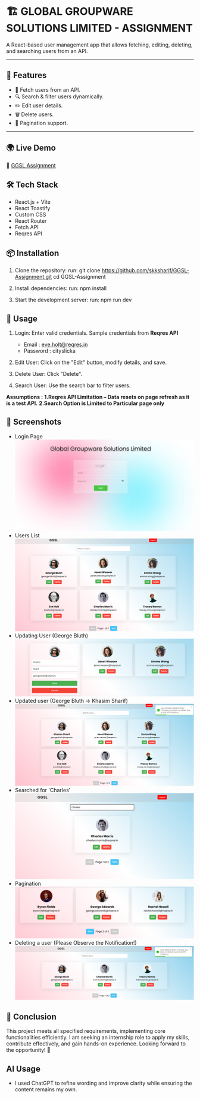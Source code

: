 # 🏗️ GLOBAL GROUPWARE SOLUTIONS LIMITED - ASSIGNMENT
A React-based user management app that allows fetching, editing, deleting, and searching users from an API.

---

## 🚀 Features
- 📄 Fetch users from an API.
- 🔍 Search & filter users dynamically.
- ✏️ Edit user details.
- 🗑️ Delete users.
- 📌 Pagination support.

---

## 🌍 Live Demo  
🔗 [GGSL Assignment](https://ggsl-assignment-nine.vercel.app)

## 🛠️ Tech Stack
- React.js + Vite
- React Toastify
- Custom CSS 
- React Router
- Fetch API
- Reqres API

## 📦 Installation
1. Clone the repository:
   run:
   git clone https://github.com/skksharif/GGSL-Assignment.git
   cd GGSL-Assignment

2. Install dependencies:
   run:
   npm install

3. Start the development server:
   run:
   npm run dev

## 🔧 Usage

1. Login: Enter valid credentials.
   Sample credentials from **Reqres API**
   - Email : eve.holt@reqres.in
   - Password : cityslicka

2. Edit User: Click on the "Edit" button, modify details, and save.

3. Delete User: Click "Delete".
 

4. Search User: Use the search bar to filter users.

 
 **Assumptions :**
               **1.Reqres API Limitation – Data resets on page refresh as it is a test API.**
               **2.Search Option is Limited to Particular page only**

## 📸 Screenshots
- Login Page
![alt text](/screenshots/image.png)
- Users List
![alt text](/screenshots/image-1.png)
- Updating User (George Bluth)
![alt text](/screenshots/image-2.png)
- Updated user (George Bluth -> Khasim Sharif)
![alt text](/screenshots/image-3.png)
- Searched for 'Charles'
![alt text](/screenshots/image-4.png)
- Pagination
![alt text](/screenshots/image-5.png)
- Deleting a user (Please Observe the Notification!)
![alt text](/screenshots/image-6.png)

## 🎯 Conclusion
This project meets all specified requirements, implementing core functionalities efficiently. I am seeking an internship role to apply my skills, contribute effectively, and gain hands-on experience. Looking forward to the opportunity! 🚀

## AI Usage
 - I used ChatGPT to refine wording and improve clarity while ensuring the content remains my own.